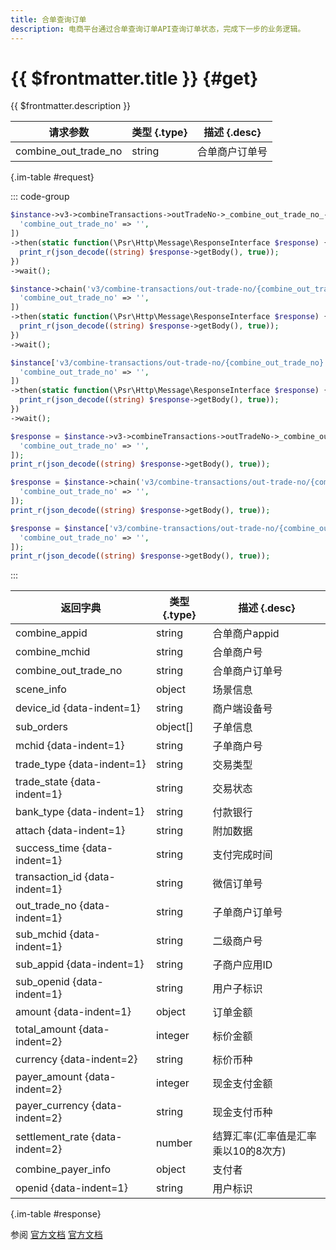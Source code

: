 ```yaml
---
title: 合单查询订单
description: 电商平台通过合单查询订单API查询订单状态，完成下一步的业务逻辑。
---
```


# {{ $frontmatter.title }} {#get}

{{ $frontmatter.description }}

| 请求参数 | 类型 {.type} | 描述 {.desc}
| --- | --- | ---
| combine_out_trade_no | string | 合单商户订单号

{.im-table #request}

::: code-group

```php [异步纯链式]
$instance->v3->combineTransactions->outTradeNo->_combine_out_trade_no_->getAsync([
  'combine_out_trade_no' => '',
])
->then(static function(\Psr\Http\Message\ResponseInterface $response) {
  print_r(json_decode((string) $response->getBody(), true));
})
->wait();
```

```php [异步声明式]
$instance->chain('v3/combine-transactions/out-trade-no/{combine_out_trade_no}')->getAsync([
  'combine_out_trade_no' => '',
])
->then(static function(\Psr\Http\Message\ResponseInterface $response) {
  print_r(json_decode((string) $response->getBody(), true));
})
->wait();
```

```php [异步属性式]
$instance['v3/combine-transactions/out-trade-no/{combine_out_trade_no}']->getAsync([
  'combine_out_trade_no' => '',
])
->then(static function(\Psr\Http\Message\ResponseInterface $response) {
  print_r(json_decode((string) $response->getBody(), true));
})
->wait();
```

```php [同步纯链式]
$response = $instance->v3->combineTransactions->outTradeNo->_combine_out_trade_no_->get([
  'combine_out_trade_no' => '',
]);
print_r(json_decode((string) $response->getBody(), true));
```

```php [同步声明式]
$response = $instance->chain('v3/combine-transactions/out-trade-no/{combine_out_trade_no}')->get([
  'combine_out_trade_no' => '',
]);
print_r(json_decode((string) $response->getBody(), true));
```

```php [同步属性式]
$response = $instance['v3/combine-transactions/out-trade-no/{combine_out_trade_no}']->get([
  'combine_out_trade_no' => '',
]);
print_r(json_decode((string) $response->getBody(), true));
```

:::

| 返回字典 | 类型 {.type} | 描述 {.desc}
| --- | --- | ---
| combine_appid | string | 合单商户appid
| combine_mchid | string | 合单商户号
| combine_out_trade_no | string | 合单商户订单号
| scene_info | object | 场景信息
| device_id {data-indent=1} | string | 商户端设备号
| sub_orders | object[] | 子单信息
| mchid {data-indent=1} | string | 子单商户号
| trade_type {data-indent=1} | string | 交易类型
| trade_state {data-indent=1} | string | 交易状态
| bank_type {data-indent=1} | string | 付款银行
| attach {data-indent=1} | string | 附加数据
| success_time {data-indent=1} | string | 支付完成时间
| transaction_id {data-indent=1} | string | 微信订单号
| out_trade_no {data-indent=1} | string | 子单商户订单号
| sub_mchid {data-indent=1} | string | 二级商户号
| sub_appid {data-indent=1} | string | 子商户应用ID
| sub_openid {data-indent=1} | string | 用户子标识
| amount {data-indent=1} | object | 订单金额
| total_amount {data-indent=2} | integer | 标价金额
| currency {data-indent=2} | string | 标价币种
| payer_amount {data-indent=2} | integer | 现金支付金额
| payer_currency {data-indent=2} | string | 现金支付币种
| settlement_rate {data-indent=2} | number | 结算汇率(汇率值是汇率乘以10的8次方)
| combine_payer_info | object | 支付者
| openid {data-indent=1} | string | 用户标识

{.im-table #response}

参阅 [官方文档](https://pay.weixin.qq.com/wiki/doc/apiv3/wxpay/pay/combine/chapter3_3.shtml) [官方文档](https://pay.weixin.qq.com/docs/partner/apis/combine-payment/orders/query-order.html)
